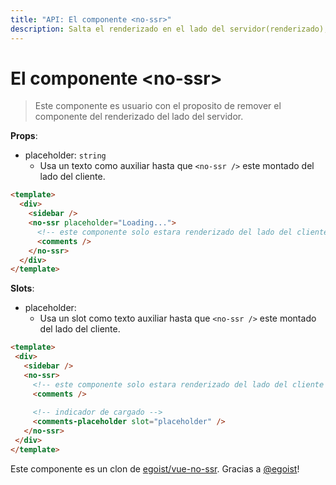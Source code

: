 ```yaml
---
title: "API: El componente <no-ssr>"
description: Salta el renderizado en el lado del servidor(renderizado), y muesta un texto alternativo.
---
```


# El componente &lt;no-ssr&gt;

> Este componente es usuario con el proposito de remover el componente del renderizado del lado del servidor.

**Props**:
- placeholder: `string`
  - Usa un texto como auxiliar hasta que `<no-ssr />` este montado del lado del cliente.

```html
<template>
  <div>
    <sidebar />
    <no-ssr placeholder="Loading...">
      <!-- este componente solo estara renderizado del lado del cliente -->
      <comments />
    </no-ssr>
  </div>
</template>
```

**Slots**:

- placeholder:
  - Usa un slot como texto auxiliar hasta que `<no-ssr />` este montado del lado del cliente.
 
 ```html
<template>
  <div>
    <sidebar />
    <no-ssr>
      <!-- este componente solo estara renderizado del lado del cliente -->
      <comments />
  
      <!-- indicador de cargado -->
      <comments-placeholder slot="placeholder" />
    </no-ssr>
  </div>
</template>
```

Este componente es un clon de [egoist/vue-no-ssr](https://github.com/egoist/vue-no-ssr). Gracias a [@egoist](https://github.com/egoist)!
